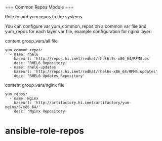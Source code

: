 === Common Repos Module ===

Role to add yum repos to the systems.

You can configure var yum_common_repos on a common var file and yum_repos for each layer var file, example configuration  for nginx layer:


content group_vars/all file

```
yum_common_repos:
  - name: rhel6
    baseurl: 'http://repos.hi.inet/redhat/rhel6.5s-x86_64/RPMS.os'
    desc: 'RHEL6 Repository'
  - name: rhel6-updates
    baseurl: 'http://repos.hi.inet/redhat/rhel6s-x86_64/RPMS.updates'
    desc: 'RHEL6 Updates Repository'
```


content group_vars/nginx file

```
yum_repos:
  - name: Nginx
    baseurl: 'http://artifactory.hi.inet/artifactory/yum-nginx/6/x86_64/'
    desc: 'Nginx Repository'
```
# ansible-role-repos
